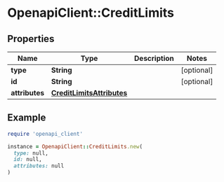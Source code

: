 # OpenapiClient::CreditLimits

## Properties

| Name | Type | Description | Notes |
| ---- | ---- | ----------- | ----- |
| **type** | **String** |  | [optional] |
| **id** | **String** |  | [optional] |
| **attributes** | [**CreditLimitsAttributes**](CreditLimitsAttributes.md) |  |  |

## Example

```ruby
require 'openapi_client'

instance = OpenapiClient::CreditLimits.new(
  type: null,
  id: null,
  attributes: null
)
```

